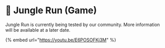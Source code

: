# 👾 Jungle Run (Game)

Jungle Run is currently being tested by our community. More information will be available at a later date.

{% embed url="https://youtu.be/E6POSOFKj3M" %}

